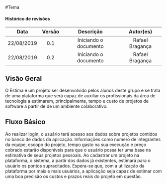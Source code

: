 #Tema

#### Histórico de revisões
|   Data   |  Versão  |        Descrição       |          Autor(es)          |
|:--------:|:--------:|:----------------------:|:---------------------------:|
|22/08/2019|   0.1    | Iniciando o documento       |  Rafael Bragança   |
|22/08/2019|   0.2    | Iniciando o documento       |  Rafael Bragança   |

## Visão Geral

O Estima é um projeto ser desenvolvido pelos alunos deste grupo e se trata de uma
plataforma que será capaz de auxiliar os profissionais da área de tecnologia a
estimarem, principalmente, tempo e custo de projetos de software a partir
de de um ambiente colaborativo.

## Fluxo Básico

Ao realizar login, o usuário terá acesso aos dados sobre projetos contidos no
banco de dados da aplicação. Informações como numero de integrantes da equipe,
escopo do projeto, tempo gasto na sua execução e preço cobrado estarão disponíveis
para que o usuário possa ter uma base na estimativa de seus projetos pessoais.
Ao cadastrar um projeto na plataforma, o sistema, a partir dos dados já existentes,
estimará para o usuário os pontos supracitados. Espera-se que, com a utilização da
plataforma por mais e mais usuários, a aplicação seja capaz de estimar com uma boa
precisão os custos e prazos reais do projeto em questão.  
